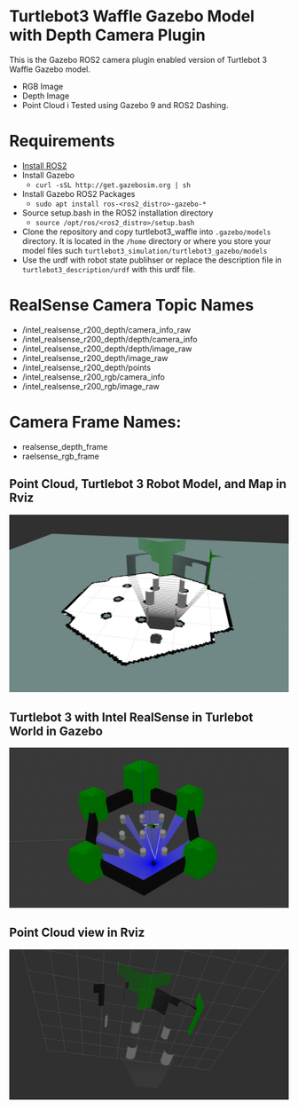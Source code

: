 # Turtlebot3 Waffle Gazebo Model with Depth Camera Plugin
This is the Gazebo ROS2 camera plugin enabled version of Turtlebot 3 Waffle Gazebo model.

- RGB Image
- Depth Image
- Point Cloud
i
Tested using Gazebo 9 and ROS2 Dashing.

# Requirements

- [Install ROS2](https://index.ros.org/doc/ros2/Installation/Dashing/)
- Install Gazebo
    - ```curl -sSL http://get.gazebosim.org | sh```
- Install Gazebo ROS2 Packages
    - ```sudo apt install ros-<ros2_distro>-gazebo-*```
- Source setup.bash in the ROS2 installation directory
    - ```source /opt/ros/<ros2_distro>/setup.bash```
- Clone the repository and copy turtlebot3_waffle into ```.gazebo/models``` directory. It is located in the ```/home``` directory or where you store your model files such ```turtlebot3_simulation/turtlebot3_gazebo/models```
- Use the urdf with robot state publihser or replace the description file in ```turtlebot3_description/urdf``` with this urdf file.

# RealSense Camera Topic Names

- /intel_realsense_r200_depth/camera_info_raw
- /intel_realsense_r200_depth/depth/camera_info
- /intel_realsense_r200_depth/depth/image_raw
- /intel_realsense_r200_depth/image_raw
- /intel_realsense_r200_depth/points
- /intel_realsense_r200_rgb/camera_info
- /intel_realsense_r200_rgb/image_raw

# Camera Frame Names: 

- realsense_depth_frame
- raelsense_rgb_frame

## Point Cloud, Turtlebot 3 Robot Model, and Map in Rviz
![gz_realsense.png](https://github.com/mlherd/ros2_turtlebot3_waffle_intel_realsense/blob/master/pics/rviz_map_point_cloud.png?raw=true)

## Turtlebot 3 with Intel RealSense in Turlebot World in Gazebo
![gz_realsense.png](https://raw.githubusercontent.com/mlherd/ros2_turtlebot3_waffle_intel_realsense/master/pics/gz_realsense.png)

## Point Cloud view in Rviz
![gz_realsense.png](https://raw.githubusercontent.com/mlherd/ros2_turtlebot3_waffle_intel_realsense/master/pics/rviz_point_cloud.png)
